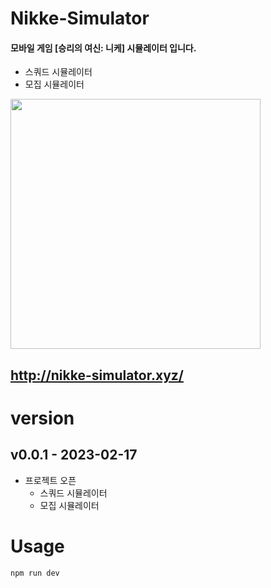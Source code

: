 # Nikke-Simulator
#### 모바일 게임 [승리의 여신: 니케] 시뮬레이터 입니다.
- 스쿼드 시뮬레이터
- 모집 시뮬레이터

[<img src="https://user-images.githubusercontent.com/97728416/219424886-3ce92f48-f7cb-4c18-a482-8dfe717af401.png" width="400" />](https://nikke-kr.com/)

## http://nikke-simulator.xyz/

# version
## v0.0.1 - 2023-02-17
- 프로젝트 오픈
  - 스쿼드 시뮬레이터
  - 모집 시뮬레이터

# Usage
```bash
npm run dev
```

